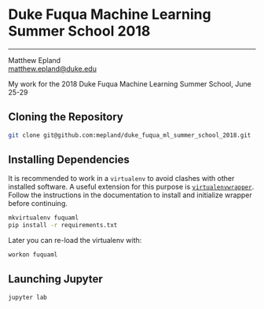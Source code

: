 # Duke Fuqua Machine Learning Summer School 2018
---
Matthew Epland  
matthew.epland@duke.edu  

My work for the 2018 Duke Fuqua Machine Learning Summer School, June 25-29  

## Cloning the Repository
```bash
git clone git@github.com:mepland/duke_fuqua_ml_summer_school_2018.git
```

## Installing Dependencies
It is recommended to work in a `virtualenv` to avoid clashes with other installed software. A useful extension for this purpose is [`virtualenvwrapper`](https://virtualenvwrapper.readthedocs.io/en/latest/). Follow the instructions in the documentation to install and initialize wrapper before continuing.  

```bash
mkvirtualenv fuquaml
pip install -r requirements.txt
```

Later you can re-load the virtualenv with:  

```bash
workon fuquaml
```

## Launching Jupyter
```bash
jupyter lab
```

